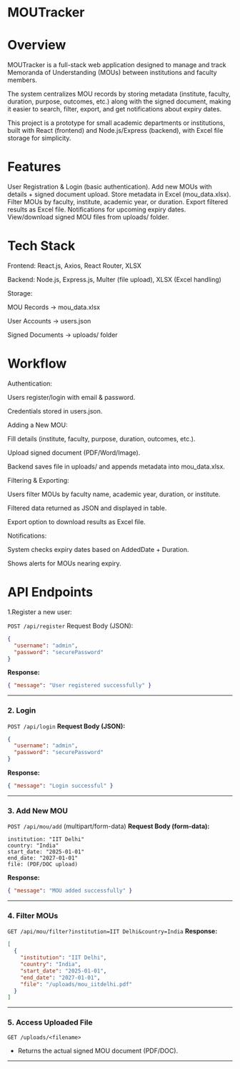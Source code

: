 ﻿# MOUTracker
# Overview
MOUTracker is a full-stack web application designed to manage and track Memoranda of Understanding (MOUs) between institutions and faculty members.

The system centralizes MOU records by storing metadata (institute, faculty, duration, purpose, outcomes, etc.) along with the signed document, making it easier to search, filter, export, and get notifications about expiry dates.

This project is a prototype for small academic departments or institutions, built with React (frontend) and Node.js/Express (backend), with Excel file storage for simplicity.

# Features

User Registration & Login (basic authentication).
Add new MOUs with details + signed document upload.
Store metadata in Excel (mou_data.xlsx).
Filter MOUs by faculty, institute, academic year, or duration.
Export filtered results as Excel file.
Notifications for upcoming expiry dates.
View/download signed MOU files from uploads/ folder.

# Tech Stack

Frontend: React.js, Axios, React Router, XLSX

Backend: Node.js, Express.js, Multer (file upload), XLSX (Excel handling)

Storage:

MOU Records → mou_data.xlsx

User Accounts → users.json

Signed Documents → uploads/ folder

# Workflow

Authentication:

Users register/login with email & password.

Credentials stored in users.json.

Adding a New MOU:

Fill details (institute, faculty, purpose, duration, outcomes, etc.).

Upload signed document (PDF/Word/Image).

Backend saves file in uploads/ and appends metadata into mou_data.xlsx.

Filtering & Exporting:

Users filter MOUs by faculty name, academic year, duration, or institute.

Filtered data returned as JSON and displayed in table.

Export option to download results as Excel file.

Notifications:

System checks expiry dates based on AddedDate + Duration.

Shows alerts for MOUs nearing expiry.



# API Endpoints

1.Register a new user:

`POST /api/register`
Request Body (JSON):

```json
{
  "username": "admin",
  "password": "securePassword"
}
```

**Response:**

```json
{ "message": "User registered successfully" }
```

---

### 2. **Login**

`POST /api/login`
**Request Body (JSON):**

```json
{
  "username": "admin",
  "password": "securePassword"
}
```

**Response:**

```json
{ "message": "Login successful" }
```

---

### 3. **Add New MOU**

`POST /api/mou/add` (multipart/form-data)
**Request Body (form-data):**

```
institution: "IIT Delhi"
country: "India"
start_date: "2025-01-01"
end_date: "2027-01-01"
file: (PDF/DOC upload)
```

**Response:**

```json
{ "message": "MOU added successfully" }
```

---

### 4. **Filter MOUs**

`GET /api/mou/filter?institution=IIT Delhi&country=India`
**Response:**

```json
[
  {
    "institution": "IIT Delhi",
    "country": "India",
    "start_date": "2025-01-01",
    "end_date": "2027-01-01",
    "file": "/uploads/mou_iitdelhi.pdf"
  }
]
```

---

### 5. **Access Uploaded File**

`GET /uploads/<filename>`

* Returns the actual signed MOU document (PDF/DOC).

---

